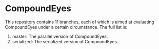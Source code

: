 # CompoundEyes

This repository contains 11 branches, each of which is aimed at evaluating CompoundEyes under a certain circumstance. The full list is:
1. master: The parallel version of CompoundEyes.
2. serialized: The serialized version of CompoundEyes.

